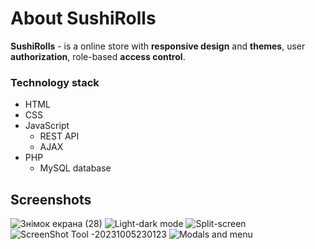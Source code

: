 # About SushiRolls
**SushiRolls** - is a online store with **responsive design** and **themes**, user **authorization**, role-based **access control**.
### Technology stack 
- HTML
- CSS
- JavaScript
  - REST API
  - AJAX
- PHP
  - MySQL database

## Screenshots

![Знімок екрана (28)](https://github.com/mishavoloshchuk/Sushirolls/assets/54890360/1eb0aa37-071b-422b-b572-ad0928065f41)
![Light-dark mode](https://github.com/mishavoloshchuk/Sushirolls/assets/54890360/09bbca98-c948-4c9a-927b-3721d962aa5e)
![Split-screen](https://github.com/mishavoloshchuk/Sushirolls/assets/54890360/fec9c893-00ab-4319-8727-fd3914fb14b7)
![ScreenShot Tool -20231005230123](https://github.com/mishavoloshchuk/Sushirolls/assets/54890360/f036fe62-0ba0-4374-bb1a-8e03f224a8f7)
![Modals and menu](https://github.com/mishavoloshchuk/Sushirolls/assets/54890360/795f7279-581c-4b87-adda-6abad25fce2c)

